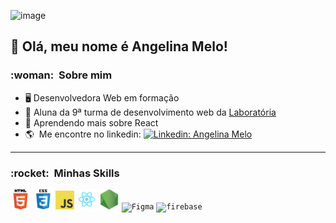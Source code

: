 ![image](https://github.com/ajuliamm/ajuliamm/assets/93016620/783e9415-a52a-490d-97e6-941a5093960e)


## 💜 Olá, meu nome é <strong>Angelina Melo!</strong>

> 

<h3> :woman: &nbsp;Sobre mim </h3>

- 🖥️ Desenvolvedora Web em formação 
- 💛 Aluna da 9ª turma de desenvolvimento web da [Laboratória](https://www.laboratoria.la/br) 
- 🌱 Aprendendo mais sobre React
- :earth_americas: &nbsp;Me encontre no linkedin: [![Linkedin: Angelina Melo](https://img.shields.io/badge/-Linkedin-blue?style=flat-square&logo=Linkedin&logoColor=white&link=LINK-DO-SEU-LINKEDIN)](https://www.linkedin.com/in/angelinamelo/)
---

<h3> :rocket: &nbsp;Minhas Skills </h3>
<code><img height="32" src="https://raw.githubusercontent.com/github/explore/80688e429a7d4ef2fca1e82350fe8e3517d3494d/topics/html/html.png" alt="HTML5"/></code>
<code><img height="32" src="https://raw.githubusercontent.com/github/explore/80688e429a7d4ef2fca1e82350fe8e3517d3494d/topics/css/css.png" alt="CSS"/></code>
<code><img height="30" src="https://raw.githubusercontent.com/github/explore/80688e429a7d4ef2fca1e82350fe8e3517d3494d/topics/javascript/javascript.png"></code>
<code><img height="32" src="https://raw.githubusercontent.com/github/explore/80688e429a7d4ef2fca1e82350fe8e3517d3494d/topics/react/react.png" alt="React"/></code>
<code><img height="32" src="https://raw.githubusercontent.com/github/explore/80688e429a7d4ef2fca1e82350fe8e3517d3494d/topics/nodejs/nodejs.png" alt="Nodejs"/></code>
<code><img height="32" src="https://cdn-icons-png.flaticon.com/512/5968/5968705.png" alt="Figma"/></code>
<code><img height="32" src="https://services.google.com/fh/files/newsletters/firebase.png" alt="firebase"/></code>
  

